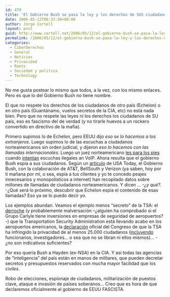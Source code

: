 ```yaml
---
id: 479
title: 'El Gobierno Bush se pasa la ley y los derechos de SUS ciudadanos por&#8230;'
date: 2006-05-12T06:33:50+00:00
author: Jorge Cortell
layout: post
guid: http://www.cortell.net/2006/05/12/el-gobierno-bush-se-pasa-la-ley-y-los-derechos-de-sus-ciudadanos-por/
permalink: /2006/05/12/el-gobierno-bush-se-pasa-la-ley-y-los-derechos-de-sus-ciudadanos-por/
categories:
  - CiberDerechos
  - General
  - Noticias
  - Privacidad
  - Rants
  - Sociedad y polí­tica
  - Technology
---
```

No me gusta postear lo mismo que todos, a la vez, con los mismo enlaces. Pero es que lo del Gobierno Bush no tiene nombre.

El que no respete los derechos de los ciudadanos de otro paí­s (Echelon) o en otro paí­s (Guantánamo, vuelos secretos de la CIA, etc) no está nada bien. Pero que no respete las leyes ni los derechos los ciudadanos de SU paí­s, eso es fascismo del de verdad (y no tirarle huevos a un rockero convertido en directivo de la mafia).

Primero supimos lo de Echelon, pero EEUU dijo _eso se lo hacemos a los extranjeros_. Luego supimos lo de las escuchas a ciudadanos norteamericanos sin orden judicial, y dijeron _eso lo hacemos con las llamadas internacionales_. Luego un juez norteamericano <a title="juez para pies a Bush" target="_blank" href="http://www.cortell.net/2006/05/10/un-tribunal-para-los-pies-a-la-fcc-y-el-gobierno-bush/">les para los pies</a> cuando <a title="escuchas VoIP" target="_blank" href="http://news.com.com/Wiretap+rules+for+VoIP%2C+broadband+coming+in+2007/2100-7352_3-5883032.html?tag=nl">intentan</a> escuchas ilegales an VoIP. Ahora resulta que el gobierno Bush espí­a a sus ciudadanos. Según un <a title="USA Today" target="_blank" href="http://www.usatoday.com/news/washington/2006-05-10-nsa_x.htm">artí­culo</a> de USA Today, el Gobierno Bush, con la colaboración de AT&T, BellSouth y Verizon (ya saben, hoy por tí­ mañana por mí­, o sea, espí­a a tus clientes y yo te concedo peajes innecesarios y monopolí­sticos a internet) han recopilado datos sobre millones de llamadas de ciudadanos norteamericanos. Y dicen &#8230; _-¿y qué?._ -¿Qué será lo próximo, descubrir que Echelon espí­a el contenido de esas llamadas? Eso ya se lo puedo decir yo.

Los ejemplos abundan. Veamos el ejemplo menos &#8220;secreto&#8221; de la TSA: el <a title="derroche TSA" target="_blank" href="http://www.wired.com/news/politics/0,69712-0.html">derroche</a> (y probablemente malversación &#8211;¿alguien ha comprobado si el Grupo Carlyle tiene inversiones en empresas de seguridad de aeropuertos?-) que la Transportation Security Administration está llevando acabo en los aeropuertos americanos, la <a title="TSA privacy" target="_blank" href="http://www.wired.com/news/politics/0,68292-0.html">declaración</a> oficial del Congreso de que la TSA ha infringido la privacidad de al menos 25.000 ciudadanos (<a title="TSA abuses" target="_blank" href="http://www.wired.com/news/technology/0,70783-0.html?tw=rss.index">incluyendo</a> funcionarios, investigadores&#8230; o sea que no se libran ni ellos mismos)&#8230; -¿no son indicativos suficientes?
  
Por eso querí­a Bush a Hayden (ex-NSA) en la CIA. Y así­ todas las agencias de &#8220;inteligencia&#8221; del paí­s están en manos de militares, que pueden decretar secretos y presupuestos reservados con mucha mayor facilidad que los _civiles_.

Robo de elecciones, espionaje de ciudadanos, militarización de puestos clave, ataque e invasión de paí­ses soberanos&#8230; Creo que es hora de que declaremos oficialmente al gobierno de EEUU FASCISTA.